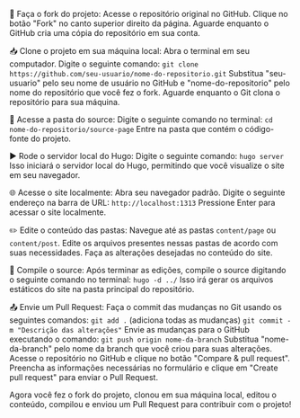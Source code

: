 👥 Faça o fork do projeto:
    Acesse o repositório original no GitHub.
    Clique no botão "Fork" no canto superior direito da página.
    Aguarde enquanto o GitHub cria uma cópia do repositório em sua conta.

📥 Clone o projeto em sua máquina local:
    Abra o terminal em seu computador.
    Digite o seguinte comando: `git clone https://github.com/seu-usuario/nome-do-repositorio.git`
    Substitua "seu-usuario" pelo seu nome de usuário no GitHub e "nome-do-repositorio" pelo nome do repositório que você fez o fork.
    Aguarde enquanto o Git clona o repositório para sua máquina.

📂 Acesse a pasta do source:
    Digite o seguinte comando no terminal: `cd nome-do-repositorio/source-page`
    Entre na pasta que contém o código-fonte do projeto.

▶️ Rode o servidor local do Hugo:
    Digite o seguinte comando: `hugo server`
    Isso iniciará o servidor local do Hugo, permitindo que você visualize o site em seu navegador.   

🌐 Acesse o site localmente:
    Abra seu navegador padrão.
    Digite o seguinte endereço na barra de URL: `http://localhost:1313`
    Pressione Enter para acessar o site localmente.

✏️ Edite o conteúdo das pastas:
    Navegue até as pastas `content/page` ou `content/post`.
    Edite os arquivos presentes nessas pastas de acordo com suas necessidades.
    Faça as alterações desejadas no conteúdo do site.

🚀 Compile o source:
    Após terminar as edições, compile o source digitando o seguinte comando no terminal: `hugo -d ../`
    Isso irá gerar os arquivos estáticos do site na pasta principal do repositório.

📤 Envie um Pull Request:
    Faça o commit das mudanças no Git usando os seguintes comandos:
        `git add .` (adiciona todas as mudanças)
        `git commit -m "Descrição das alterações"`
    Envie as mudanças para o GitHub executando o comando: `git push origin nome-da-branch`
    Substitua "nome-da-branch" pelo nome da branch que você criou para suas alterações.
    Acesse o repositório no GitHub e clique no botão "Compare & pull request".
    Preencha as informações necessárias no formulário e clique em "Create pull request" para enviar o Pull Request.

Agora você fez o fork do projeto, clonou em sua máquina local, editou o conteúdo, compilou e enviou um Pull Request para contribuir com o projeto!
